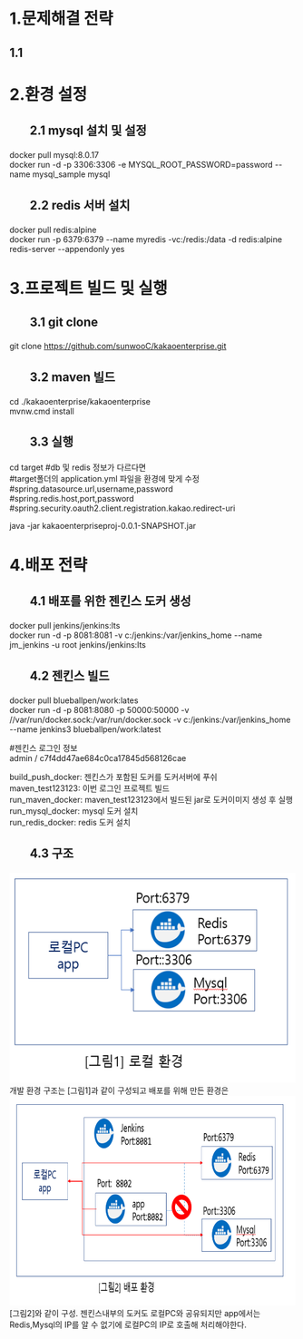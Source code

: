 # 1.문제해결 전략  
## 1.1 

# 2.환경 설정 
## <ol>2.1 mysql 설치 및 설정 
   docker pull mysql:8.0.17  
   docker run -d -p 3306:3306 -e MYSQL_ROOT_PASSWORD=password --name mysql_sample mysql  
## <ol>2.2 redis 서버 설치  
 docker pull redis:alpine  
 docker run -p 6379:6379 --name myredis -vc:/redis:/data -d redis:alpine redis-server --appendonly yes  

# 3.프로젝트 빌드 및 실행 
## <ol>3.1 git clone  
   git clone https://github.com/sunwooC/kakaoenterprise.git  
## <ol>3.2 maven 빌드   
   cd ./kakaoenterprise/kakaoenterprise   
   mvnw.cmd install  
  
## <ol>3.3 실행 
   cd target 
   #db 및 redis 정보가 다르다면  
   #target폴더의 application.yml 파일을 환경에 맞게 수정  
   #spring.datasource.url,username,password  
   #spring.redis.host,port,password  
   #spring.security.oauth2.client.registration.kakao.redirect-uri  
   
   java -jar  kakaoenterpriseproj-0.0.1-SNAPSHOT.jar  
 
# 4.배포 전략 
## <ol>4.1 배포를 위한 젠킨스 도커 생성 
 docker pull jenkins/jenkins:lts  
 docker run -d -p 8081:8081 -v c:/jenkins:/var/jenkins_home --name jm_jenkins -u root jenkins/jenkins:lts  

## <ol>4.2 젠킨스 빌드 
 
   docker pull blueballpen/work:lates  
   docker run -d -p 8081:8080 -p 50000:50000 -v //var/run/docker.sock:/var/run/docker.sock -v c:/jenkins:/var/jenkins_home --name jenkins3 blueballpen/work:latest  

   #젠킨스 로그인 정보  
    admin / c7f4dd47ae684c0ca17845d568126cae   

   build_push_docker: 젠킨스가 포함된 도커를 도커서버에 푸쉬  
   maven_test123123: 이번 로그인 프로젝트 빌드  
   run_maven_docker: maven_test123123에서 빌드된  jar로 도커이미지 생성 후 실행  
   run_mysql_docker: mysql 도커 설치  
   run_redis_docker: redis 도커 설치  
 
## <ol>4.3 구조
<img src="https://github.com/sunwooC/kakaoenterprise/blob/master/image1.PNG"  width="700" height="370">
개발 환경 구조는 [그림1]과 같이 구성되고 배포를 위해 만든 환경은
<img src="https://github.com/sunwooC/kakaoenterprise/blob/master/image2.PNG"  width="700" height="370">
[그림2]와 같이 구성. 젠킨스내부의 도커도 로컬PC와 공유되지만 app에서는 Redis,Mysql의 IP를  
  알 수 없기에 로컬PC의 IP로 호출해 처리해야한다.


   
   
